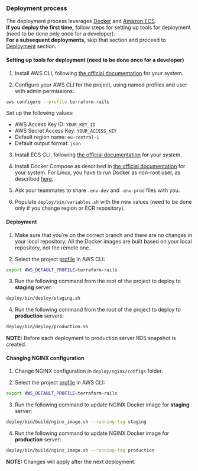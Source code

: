 ### Deployment process

The deployment process leverages [Docker](https://www.docker.com/) and [Amazon ECS](https://aws.amazon.com/ecs/).
<br>
**If you deploy the first time,** follow steps for setting up tools for deployment (need to be done only once for a developer).
<br>
**For a subsequent deployments,** skip that section and proceed to [Deployment](#deployment) section.

#### Setting up tools for deployment (need to be done once for a developer)

1. Install AWS CLI, following [the official documentation](https://docs.aws.amazon.com/cli/latest/userguide/cli-chap-install.html) for your system.

2. Configure your AWS CLI for the project, using named profiles and user with admin permissions:
```bash
aws configure --profile terraform-rails
```
  Set up the following values:
  - AWS Access Key ID: `YOUR_KEY_ID`
  - AWS Secret Access Key: `YOUR_ACCESS_KEY`
  - Default region name: `eu-central-1`
  - Default output format: `json`


3. Install ECS CLI, following [the official documentation](https://docs.aws.amazon.com/AmazonECS/latest/developerguide/ECS_CLI_installation.html) for your system.

4. Install Docker Compose as described in [the official documentation](https://docs.docker.com/compose/install/) for your system. For Linux, you have to run Docker as non-root user, as described [here](https://docs.docker.com/install/linux/linux-postinstall/).

5. Ask your teammates to share `.env-dev` and `.env-prod` files with you.

6. Populate `deploy/bin/variables.sh` with the new values (need to be done only if you change region or ECR repository).

#### Deployment

1. Make sure that you're on the correct branch and there are no changes in your local repository. All the Docker images are built based on your local repository, not the remote one.

2. Select the project [profile](https://docs.aws.amazon.com/cli/latest/userguide/cli-configure-profiles.html) in AWS CLI:
```bash
export AWS_DEFAULT_PROFILE=terraform-rails
```

3. Run the following command from the root of the project to deploy to **staging** server:
```bash
deploy/bin/deploy/staging.sh
```

4. Run the following command from the root of the project to deploy to **production** servers:
```bash
deploy/bin/deploy/production.sh
```

  **NOTE:** Before each deployment to production server RDS snapshot is created.

#### Changing NGINX configuration

1. Change NGINX configuration in `deploy/nginx/configs` folder.

2. Select the project [profile](https://docs.aws.amazon.com/cli/latest/userguide/cli-configure-profiles.html) in AWS CLI:
```bash
export AWS_DEFAULT_PROFILE=terraform-rails
```

3. Run the following command to update NGINX Docker image for **staging** server:
```bash
deploy/bin/build/nginx_image.sh --running-tag staging
```

4. Run the following command to update NGINX Docker image for **production** server:
```bash
deploy/bin/build/nginx_image.sh --running-tag production
```

  **NOTE:** Changes will apply after the next deployment.

